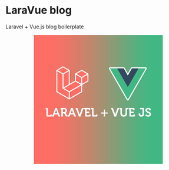 # LaraVue blog
Laravel + Vue.js blog boilerplate

<p align="center"><img src="resources/images/laravel-vue-logos.png" alt="Laravel and Vue.js" /></p>
